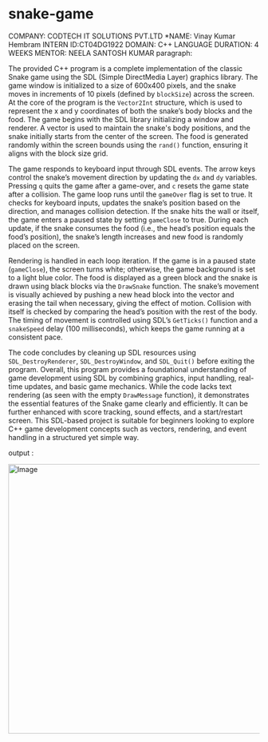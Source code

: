 # snake-game
COMPANY: CODTECH IT SOLUTIONS PVT.LTD
*NAME: Vinay Kumar Hembram
INTERN ID:CT04DG1922 
DOMAIN: C++ LANGUAGE
DURATION: 4 WEEKS
MENTOR: NEELA SANTOSH KUMAR
paragraph: 

The provided C++ program is a complete implementation of the classic Snake game using the SDL (Simple DirectMedia Layer) graphics library. The game window is initialized to a size of 600x400 pixels, and the snake moves in increments of 10 pixels (defined by `blockSize`) across the screen. At the core of the program is the `Vector2Int` structure, which is used to represent the x and y coordinates of both the snake’s body blocks and the food. The game begins with the SDL library initializing a window and renderer. A vector is used to maintain the snake's body positions, and the snake initially starts from the center of the screen. The food is generated randomly within the screen bounds using the `rand()` function, ensuring it aligns with the block size grid.

The game responds to keyboard input through SDL events. The arrow keys control the snake’s movement direction by updating the `dx` and `dy` variables. Pressing `q` quits the game after a game-over, and `c` resets the game state after a collision. The game loop runs until the `gameOver` flag is set to true. It checks for keyboard inputs, updates the snake’s position based on the direction, and manages collision detection. If the snake hits the wall or itself, the game enters a paused state by setting `gameClose` to true. During each update, if the snake consumes the food (i.e., the head’s position equals the food’s position), the snake’s length increases and new food is randomly placed on the screen.

Rendering is handled in each loop iteration. If the game is in a paused state (`gameClose`), the screen turns white; otherwise, the game background is set to a light blue color. The food is displayed as a green block and the snake is drawn using black blocks via the `DrawSnake` function. The snake’s movement is visually achieved by pushing a new head block into the vector and erasing the tail when necessary, giving the effect of motion. Collision with itself is checked by comparing the head’s position with the rest of the body. The timing of movement is controlled using SDL’s `GetTicks()` function and a `snakeSpeed` delay (100 milliseconds), which keeps the game running at a consistent pace.

The code concludes by cleaning up SDL resources using `SDL_DestroyRenderer`, `SDL_DestroyWindow`, and `SDL_Quit()` before exiting the program. Overall, this program provides a foundational understanding of game development using SDL by combining graphics, input handling, real-time updates, and basic game mechanics. While the code lacks text rendering (as seen with the empty `DrawMessage` function), it demonstrates the essential features of the Snake game clearly and efficiently. It can be further enhanced with score tracking, sound effects, and a start/restart screen. This SDL-based project is suitable for beginners looking to explore C++ game development concepts such as vectors, rendering, and event handling in a structured yet simple way.

output : 











<img width="752" height="540" alt="Image" src="https://github.com/user-attachments/assets/86251cda-2de7-44bc-afad-e5e4a0392431" />
